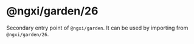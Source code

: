 # @ngxi/garden/26

Secondary entry point of `@ngxi/garden`. It can be used by importing from `@ngxi/garden/26`.
